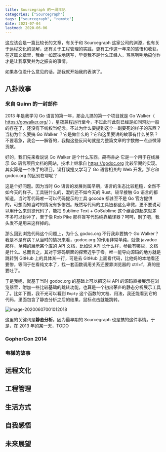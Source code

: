 ```yaml
---
title: Sourcegraph 的一周年记
categories: ["Sourcegraph"]
tags: ["sourcegraph", "remote"]
date: 2021-07-04
lastmod: 2020-06-06
---
```


这应该会是一篇比较长的文章，有关于和 Sourcegraph 这家公司的渊源，也有关于远程文化的见解，还有关于工程管理的实践，更有工作这一年来的感悟和收获。在这篇文章里，我会一如既往地瞎写，毕竟我不是什么正经人，骂骂咧咧地搞创作才是让我享受并为之振奋的事情。



如果各位没什么意见的话，那我就开始我的表演了。



## 八卦故事

### 来自 Quinn 的一封邮件

2013 年是我学习 Go 语言的第一年，那会儿搞的第一个项目就是 Go Walker（ https://gowalker.org/ ），星夜兼程运行至今，不过此时此刻已经是如同鸡肋一般的存在了，还没有下线权当纪念。不过为什么要提到这个一副要死的样子的东西？当初为什么要搞 Go Walker ？它是做什么的？它和这里要讲的故事有什么关系？不要着急，我会一一解答的，我抛这些反问句就是为整篇文章的字数做一点点微薄贡献。

好的，我们先来看说说 Go Walker 是个什么东西。~~简而言之~~ 它是一个用于在线展示 Go 语言项目文档的网站，技术上继承自 https://godoc.org 比较早期的实现。其实算是一个练手的项目，误打误撞又学习了 Go 语言相关的 Web 开发。那它和 godoc.org 的区别在哪呢？

这是个好问题。因为当时 Go 语言的发展尚属早期，语言的生态比较粗糙，全然不如今天的样子。工具链什么的，混的还不如今天的 Rust。较早接触 Go 语言的都知道，当时写代码唯一可以代码提示的工具 gocode 都甚至不是 Go 官方提供的，可想而知当时的情况有多惨烈。既然写代码的工具链都这么卑微，更不要说可以用什么来浏览代码了，能把 Sublime Text + GoSublime 这个组合跑起来就差不多可以封神了，至于像 Rob Pike 那样盲写代码纯靠编译器？呵呵，别了吧，我头发不是用来这样掉的。

那么回到浏览代码这个问题上，为什么 godoc.org 不行我非要搞个 Go Walker？我是不是有病？从当时的情况来看，godoc.org 的作用非常单纯，就像 javadoc 那样，单纯的展示某个库的 API 文档，比如说 API 长什么样，参数有哪些，文档是什么。总而言之，其对于源码层面的探索近乎于零。唯一能导向源码的地方就是跳转到 GitHub 上的具体某一行，可是去 GitHub 上面看代码，比他妈的本地看还要惨，等同于在看纯文本了，找一套函数调用关系还要靠浏览器的 ctrl+f，真的是要吐了。

于是我呢，就基于当时 godoc.org 的基础上可以把这些 API 的源码直接展示在浏览器里，附加一些比较基础的跳转功能，也算是一个初出茅庐的静态分析展示工具了。比如下图，我不光可以看到 `Empty` 这个函数的文档、用法，我还能看到它的代码，里面包含了静态分析之后的结果，鼠标点击就能跳转。

![image-20200607001012018](/img/200701/image-20200607001012018.png)

这里的关键词是**静态分析**，因为最早期的 Sourcegraph 也是搞的这件事情。于是，在 2013 年的某一天，TODO

### GopherCon 2014

### 电梯的故事

## 远程文化



## 工程管理



## 生活方式



## 自我感悟



## 未来展望



